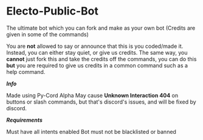 # Electo-Public-Bot
The ultimate bot which you can fork and make as your own bot (Credits are given in some of the commands)

You are **not** allowed to say or announce that this is you coded/made it. Instead, you can either stay quiet, or give us credits. The same way, you **cannot** just fork this and take the credits off the commands, you can do this **but** you are required to give us credits in a common command such as a help command.

***Info***

Made using Py-Cord Alpha
May cause **Unknown Interaction 404** on buttons or slash commands, but that's discord's issues, and will be fixed by discord.

***Requirements***

Must have all intents enabled
Bot must not be blacklisted or banned

